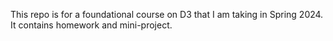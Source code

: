 This repo is for a foundational course on D3 that I am taking in Spring 2024. It contains homework and mini-project. 